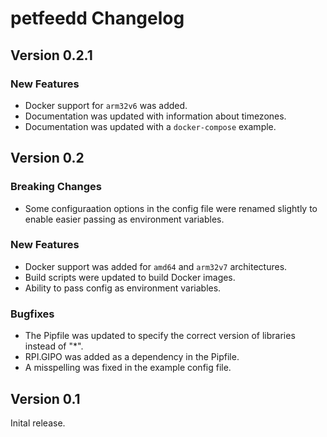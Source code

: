 # petfeedd Changelog

## Version 0.2.1

### New Features

* Docker support for `arm32v6` was added.
* Documentation was updated with information about timezones.
* Documentation was updated with a `docker-compose` example.

## Version 0.2

### Breaking Changes

* Some configuraation options in the config file were renamed slightly to enable
  easier passing as environment variables.

### New Features

* Docker support was added for `amd64` and `arm32v7` architectures.
* Build scripts were updated to build Docker images.
* Ability to pass config as environment variables.

### Bugfixes

* The Pipfile was updated to specify the correct version of libraries 
  instead of "*".
* RPI.GIPO was added as a dependency in the Pipfile.
* A misspelling was fixed in the example config file.

## Version 0.1

Inital release.
